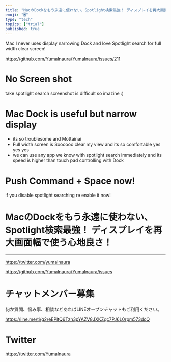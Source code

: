 ```yaml
---
title: "MacのDockをもう永遠に使わない、Spotlight検索最強！ ディスプレイを再大画面幅で使う心地良さ！"
emoji: "🖥"
type: "tech"
topics: ["trial"]
published: true
---
```


Mac I never uses display narrowing Dock and love Spotlight search for full width clear screen!

https://github.com/YumaInaura/YumaInaura/issues/211

# No Screen shot

take spotlight search screenshot is difficult so imazine :)

# Mac Dock is useful but narrow display

- its so troublesome and Mottainai
- Full width screen is Soooooo clear my view and its so comfortable yes yes yes
- we can use any app we know with spotlight search immediately and its speed is higher than touch pad controlling with Dock

# Push Command + Space now!

if you disable spotlight searching re enable it now!


 # MacのDockをもう永遠に使わない、Spotlight検索最強！ ディスプレイを再大画面幅で使う心地良さ！

---

https://twitter.com/yumainaura

https://github.com/YumaInaura/YumaInaura/issues











<!-- Update From Qiita API -->

# チャットメンバー募集


何か質問、悩み事、相談などあればLINEオープンチャットもご利用ください。

https://line.me/ti/g2/eEPltQ6Tzh3pYAZV8JXKZqc7PJ6L0rpm573dcQ





# Twitter


https://twitter.com/YumaInaura


<!-- Update From Qiita API -->


